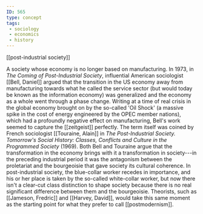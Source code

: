 ```yaml
---
ID: 565
type: concept
tags: 
 - sociology
 - economics
 - history
---
```


[[post-industrial society]]

 A
society whose economy is no longer based on manufacturing. In 1973, in
*The Coming of Post-Industrial Society*, influential American
sociologist [[Bell, Daniel]]
argued that the transition in the US economy away from manufacturing
towards what he called the service sector (but would today be known as
the information economy) was generalized and the economy as a whole went
through a phase change. Writing at a time of real crisis in the global
economy brought on by the so-called 'Oil Shock' (a massive spike in the
cost of energy engineered by the OPEC member nations), which had a
profoundly negative effect on manufacturing, Bell's work seemed to
capture the [[zeitgeist]]
perfectly. The term itself was coined by French sociologist [[Touraine, Alain]] in *The Post-Industrial Society. Tomorrow's Social History: Classes, Conflicts
and Culture in the Programmed Society* (1969). Both Bell and Touraine
argue that the transformation in the economy brings with it a
transformation in society---in the preceding industrial period it was
the antagonism between the proletariat and the bourgeoisie that gave
society its cultural coherence. In post-industrial society, the
blue-collar worker recedes in importance, and his or her place is taken
by the so-called white-collar worker, but now there isn't a clear-cut
class distinction to shape society because there is no real significant
difference between them and the bourgeoisie. Theorists, such as [[Jameson, Fredric]] and [[Harvey, David]], would take this
same moment as the starting point for what they prefer to call
[[postmodernism]].
